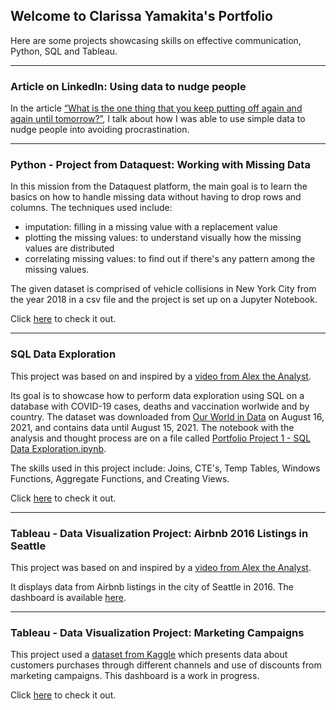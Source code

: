 ## Welcome to Clarissa Yamakita's Portfolio

Here are some projects showcasing skills on effective communication, Python, SQL and Tableau.

------------
### Article on LinkedIn: Using data to nudge people

In the article [“What is the one thing that you keep putting off again and again until tomorrow?”](https://tinyurl.com/ArticleClarissa), I talk about how I was able to use simple data to nudge people into avoiding procrastination. 

------------
### Python - Project from Dataquest: Working with Missing Data

In this mission from the Dataquest platform, the main goal is to learn the basics on how to handle missing data without having to drop rows and columns. The techniques used include: 

- imputation: filling in a missing value with a replacement value
- plotting the missing values: to understand visually how the missing values are distributed
- correlating missing values: to find out if there's any pattern among the missing values.

The given dataset is comprised of vehicle collisions in New York City from the year 2018 in a csv file and the project is set up on a Jupyter Notebook.

Click [here](https://github.com/clayamakita/missing_data_vehicles_collisions) to check it out.

------------
### SQL Data Exploration

This project was based on and inspired by a [video from Alex the Analyst](https://www.youtube.com/watch?v=qfyynHBFOsM).

Its goal is to showcase how to perform data exploration using SQL on a database with COVID-19 cases, deaths and vaccination worlwide and by country. The dataset was downloaded from [Our World in Data](https://ourworldindata.org/covid-deaths) on August 16, 2021, and contains data until August 15, 2021. The notebook with the analysis and thought process are on a file called [Portfolio Project 1 - SQL Data Exploration.ipynb](https://github.com/clayamakita/project_1_sql_data_exploration/blob/main/Portfolio%20Project%201%20-%20SQL%20Data%20Exploration.ipynb).

The skills used in this project include: Joins, CTE's, Temp Tables, Windows Functions, Aggregate Functions, and Creating Views.

Click [here](https://github.com/clayamakita/project_1_sql_data_exploration) to check it out.

------------
### Tableau - Data Visualization Project: Airbnb 2016 Listings in Seattle

This project was based on and inspired by a [video from Alex the Analyst](https://www.youtube.com/watch?v=zOR0-nygfDE).

It displays data from Airbnb listings in the city of Seattle in 2016. The dashboard is available [here](https://public.tableau.com/app/profile/clarissa.yamakita/viz/Airbnb2016ListingsinSeattle/Dashboard).

------------
### Tableau - Data Visualization Project: Marketing Campaigns

This project used a [dataset from Kaggle](https://www.kaggle.com/datasets/imakash3011/customer-personality-analysis) which presents data about customers purchases through different channels and use of discounts from marketing campaigns. This dashboard is a work in progress.

Click [here](https://public.tableau.com/views/CustomerAnalysisfromMarketingCampaigns/ClientsProfile?:language=en-US&publish=yes&:display_count=n&:origin=viz_share_link) to check it out.
